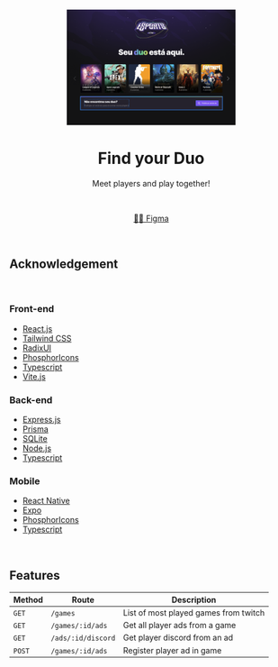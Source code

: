 <br>

<p align="center">
<img src="https://github.com/augustoyuudi/find-your-duo/blob/main/.github/home.png?raw=true" style="width:300px;" />
</p>

<h1 align="center">Find your Duo</h1>

<p align="center">Meet players and play together!</p>

<br>
<p align="center">
<a href="https://www.figma.com/file/cgt28YzFW4ywy9umX7ErEP/NLW-eSports-(Community)?node-id=0%3A1">🧑‍💻 Figma</a>
</p>
<br>


## Acknowledgement

<br>

### Front-end
- [React.js](https://reactjs.org/)
- [Tailwind CSS](https://tailwindcss.com/)
- [RadixUI](https://www.radix-ui.com/)
- [PhosphorIcons](https://phosphoricons.com/)
- [Typescript](https://www.typescriptlang.org/)
- [Vite.js](https://vitejs.dev/)

### Back-end
- [Express.js](https://expressjs.com/)
- [Prisma](https://www.prisma.io/)
- [SQLite](https://www.sqlite.org/index.html)
- [Node.js](https://nodejs.org/en/)
- [Typescript](https://www.typescriptlang.org/)

### Mobile
- [React Native](https://reactnative.dev/)
- [Expo](https://expo.dev/)
- [PhosphorIcons](https://phosphoricons.com/)
- [Typescript](https://www.typescriptlang.org/)

<br>

## Features

| Method | Route | Description |
| ------ | ----- | ----------- |
| `GET` | `/games` | List of most played games from twitch |
| `GET` | `/games/:id/ads` | Get all player ads from a game |
| `GET` | `/ads/:id/discord` | Get player discord from an ad |
| `POST` | `/games/:id/ads` | Register player ad in game